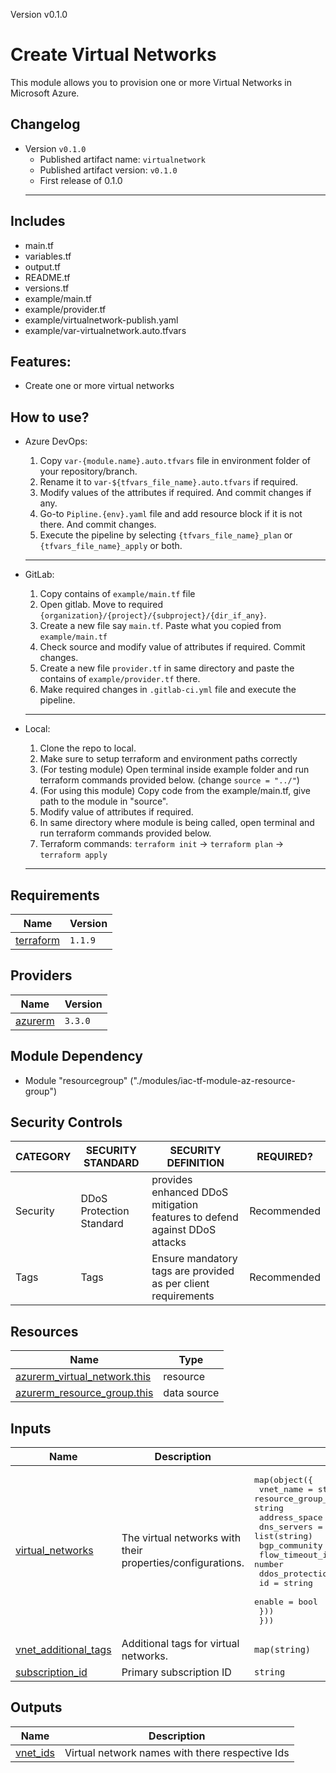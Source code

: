Version v0.1.0
<!-- BEGIN_TF_DOCS -->
# Create Virtual Networks
This module allows you to provision one or more Virtual Networks in Microsoft Azure.

## Changelog

-   Version `v0.1.0`
    * Published artifact name: `virtualnetwork` 
    * Published artifact version: `v0.1.0`
    * First release of 0.1.0
    ---

## Includes
-   main.tf
-   variables.tf
-   output.tf
-   README.tf
-   versions.tf
-   example/main.tf
-   example/provider.tf
-   example/virtualnetwork-publish.yaml
-   example/var-virtualnetwork.auto.tfvars

## Features:
-   Create one or more virtual networks

## How to use?
* Azure DevOps:
    1. Copy `var-{module.name}.auto.tfvars` file in environment folder of your repository/branch. 
    2. Rename it to `var-${tfvars_file_name}.auto.tfvars` if required.
    3. Modify values of the attributes if required. And commit changes if any.
    4. Go-to `Pipline.{env}.yaml` file and add resource block if it is not there. And commit changes.
    5. Execute the pipeline by selecting `{tfvars_file_name}_plan` or `{tfvars_file_name}_apply` or both.
    
    ---

* GitLab:
    1. Copy contains of `example/main.tf` file
    2. Open gitlab. Move to required `{organization}/{project}/{subproject}/{dir_if_any}`.
    3. Create a new file say `main.tf`. Paste what you copied from `example/main.tf`
    4. Check source and modify value of attributes if required. Commit changes.
    5. Create a new file `provider.tf` in same directory and paste the contains of `example/provider.tf` there.
    6. Make required changes in `.gitlab-ci.yml` file and execute the pipeline.
    
    ---

* Local:
    1. Clone the repo to local.
    2. Make sure to setup terraform and environment paths correctly
    3. (For testing module) Open terminal inside example folder and run terraform commands provided below. (change `source = "../"`)
    4. (For using this module) Copy code from the example/main.tf, give path to the module in "source".
    6. Modify value of attributes if required.
    5. In same directory where module is being called, open terminal and run terraform commands provided below.
    6. Terraform commands: `terraform init` -> `terraform plan` -> `terraform apply`

    ---


## Requirements
| Name | Version |
|------|---------|
| <a name="requirement_terraform"></a> [terraform](#requirement\_terraform) | `1.1.9` |

## Providers

| Name | Version |
|------|---------|
| <a name="provider_azurerm"></a> [azurerm](#provider\_azurerm) | `3.3.0` |

## Module Dependency

* Module "resourcegroup" ("./modules/iac-tf-module-az-resource-group")

## Security Controls

| CATEGORY | SECURITY STANDARD        | SECURITY DEFINITION                                                                    | REQUIRED?   |
| -------- | ------------------------ | -------------------------------------------------------------------------------------- | ----------- |
| Security | DDoS Protection Standard | provides enhanced DDoS mitigation features to defend against DDoS attacks              | Recommended    |
| Tags     | Tags                     | Ensure mandatory tags are provided as per client requirements                          | Recommended |

## Resources

| Name | Type |
|------|------|
| [azurerm_virtual_network.this](https://registry.terraform.io/providers/hashicorp/azurerm/latest/docs/resources/virtual_network) | resource |
| [azurerm_resource_group.this](https://registry.terraform.io/providers/hashicorp/azurerm/latest/docs/data-sources/resource_group) | data source |

## Inputs

| Name | Description | Type | Default | Required |
|------|-------------|------|---------|:--------:|
| <a name="input_virtual_networks"></a> [virtual\_networks](#input\_virtual\_networks) | The virtual networks with their properties/configurations. | <pre>map(object({<br>    vnet_name                  = string<br>resource_group_name               = string<br>    address_space           = list(string)<br>    dns_servers             = list(string)<br>    bgp_community           = string<br>    flow_timeout_in_minutes = number<br>    ddos_protection_plan    = list(object({<br>        id = string<br>        enable = bool<br>    }))<br>  }))</pre> | `{}` | no |
| <a name="input_vnet_additional_tags"></a> [vnet\_additional\_tags](#input\_vnet\_additional\_tags) | Additional tags for virtual networks. | `map(string)` | `{}` | no |
| <a name="input_subscription_id"></a> [subscription\_id](#input\_subscription\_id) | Primary subscription ID | `string` | `null` | no |

## Outputs

| Name | Description |
|------|-------------|
| <a name="output_vnet_ids"></a> [vnet\_ids](#output\_vnet\_ids) | Virtual network names with there respective Ids |
<!-- END_TF_DOCS -->
